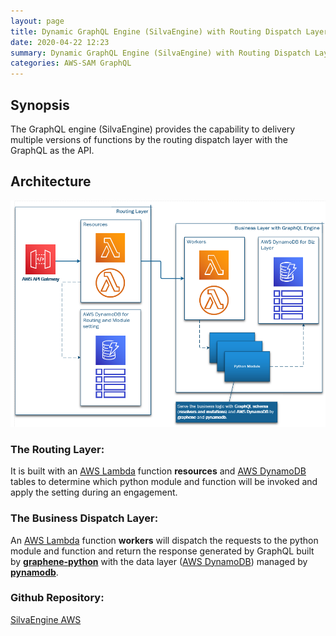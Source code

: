 ```yaml
---
layout: page
title: Dynamic GraphQL Engine (SilvaEngine) with Routing Dispatch Layer
date: 2020-04-22 12:23
summary: Dynamic GraphQL Engine (SilvaEngine) with Routing Dispatch Layer.
categories: AWS-SAM GraphQL
---
```


## Synopsis
The GraphQL engine (SilvaEngine) provides the capability to delivery multiple versions of functions by the routing dispatch layer with the GraphQL as the API.

## Architecture
![Architecture](/images/2020-04-22_12-26-42.png)

### The Routing Layer:
It is built with an [AWS Lambda](https://aws.amazon.com/lambda/) function **resources** and [AWS DynamoDB](https://aws.amazon.com/dynamodb/) tables to determine which python module and function will be invoked and apply the setting during an engagement.

### The Business Dispatch Layer:
An [AWS Lambda](https://aws.amazon.com/lambda/) function **workers** will dispatch the requests to the python module and function and return the response generated by GraphQL built by [**graphene-python**](https://graphene-python.org/) with the data layer ([AWS DynamoDB](https://aws.amazon.com/dynamodb/)) managed by [**pynamodb**](https://pynamodb.readthedocs.io).

### Github Repository:
[SilvaEngine AWS](https://github.com/ideabosque/silvaengine_aws)
